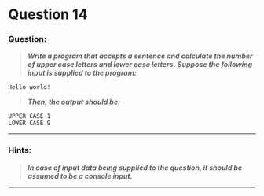 # Question 14

### **Question:**

> **_Write a program that accepts a sentence and calculate the number of upper case letters and lower case letters._**
> **_Suppose the following input is supplied to the program:_**
```
Hello world!
```

> **_Then, the output should be:_**
```
UPPER CASE 1
LOWER CASE 9
```

---

### Hints:

> **_In case of input data being supplied to the question, it should be assumed to be a console input._**
---

